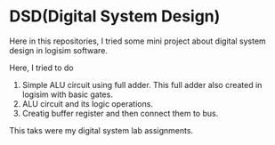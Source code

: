 # DSD(Digital System Design)


Here in this repositories, I tried some mini project about digital system design in logisim software.

Here, I tried to do 
1. Simple ALU circuit using full adder. This full adder also created in logisim with basic gates.
2. ALU circuit and its logic operations.
3. Creatig buffer register and then connect them to bus.

This taks were my digital system lab assignments.


